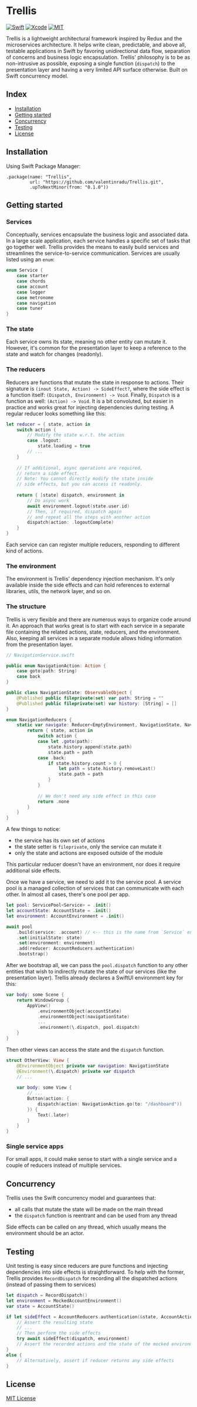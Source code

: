 # Trellis

[![Swift](https://img.shields.io/badge/Swift-5.6-orange.svg?style=for-the-badge&logo=swift)](https://swift.org)
[![Xcode](https://img.shields.io/badge/Xcode-13-blue.svg?style=for-the-badge&logo=Xcode&logoColor=white)](https://developer.apple.com/xcode)
[![MIT](https://img.shields.io/badge/license-MIT-black.svg?style=for-the-badge)](https://opensource.org/licenses/MIT)

Trellis is a lightweight architectural framework inspired by Redux and the microservices architecture. It helps write clean, predictable, and above all, testable applications in Swift by favoring unidirectional data flow, separation of concerns and business logic encapsulation.
Trellis' philosophy is to be as non-intrusive as possible, exposing a single function (`dispatch`) to the presentation layer and having a very limited API surface otherwise.
Built on Swift concurrency model.

## Index
* [Installation](#installation)
* [Getting started](#getting-started)
* [Concurrency](#concurrency)
* [Testing](#testing)
* [License](#license)

## Installation

Using Swift Package Manager:
```
.package(name: "Trellis",
         url: "https://github.com/valentinradu/Trellis.git",
         .upToNextMinor(from: "0.1.0"))
```

## Getting started

### Services

Conceptually, services encapsulate the business logic and associated data. In a large scale application, each service handles a specific set of tasks that go together well. Trellis provides the means to easily build services and streamlines the service-to-service communication. 
Services are usually listed using an `enum`: 

```swift
enum Service {
    case starter
    case chords
    case account
    case logger
    case metronome
    case navigation
    case tuner
}
```

### The state

Each service owns its state, meaning no other entity can mutate it. However, it's common for the presentation layer to keep a reference to the state and watch for changes (readonly).

### The reducers

Reducers are functions that mutate the state in response to actions. Their signature is `(inout State, Action) -> SideEffect?`, where the side effect is a function itself: `(Dispatch, Environment) -> Void`. Finally, `Dispatch` is a function as well: `(Action) -> Void`. It is a bit convoluted, but easier in practice and works great for injecting dependencies during testing. A regular reducer looks something like this:


```swift
let reducer = { state, action in
    switch action {
        // Modify the state w.r.t. the action
        case .logout:
            state.loading = true
        // ...
    }
    
    // If additional, async operations are required,
    // return a side effect. 
    // Note: You cannot directly modify the state inside
    // side effects, but you can access it readonly.
    
    return { [state] dispatch, environment in
        // Do async work 
        await environment.logout(state.user.id)
        // Then, if required, dispatch again 
        // and repeat all the steps with another action 
        dispatch(action: .logoutComplete)
    }
}
``` 

Each service can can register multiple reducers, responding to different kind of actions.

### The environment

The environment is Trellis' dependency injection mechanism. It's only available inside the side effects and can hold references to external libraries, utils, the network layer, and so on.

### The structure

Trellis is very flexible and there are numerous ways to organize code around it. An approach that works great is to start with each service in a separate file containing the related actions, state, reducers, and the environment. Also, keeping all services in a separate module allows hiding information from the presentation layer.

```swift
// NavigationService.swift

public enum NavigationAction: Action {
    case goto(path: String)
    case back
}

public class NavigationState: ObservableObject {
    @Published public fileprivate(set) var path: String = ""
    @Published public fileprivate(set) var history: [String] = []
}

enum NavigationReducers {
    static var navigate: Reducer<EmptyEnvironment, NavigationState, NavigationAction> {
        return { state, action in
            switch action {
            case let .goto(path):
                state.history.append(state.path)
                state.path = path
            case .back:
                if state.history.count > 0 {
                    let path = state.history.removeLast()
                    state.path = path
                }
            }
            
            // We don't need any side effect in this case
            return .none
        }
    }
}

```

A few things to notice:

- the service has its own set of actions
- the state setter is `fileprivate`, only the service can mutate it
- only the state and actions are exposed outside of the module

This particular reducer doesn't have an environment, nor does it require additional side effects.

Once we have a service, we need to add it to the service pool. A service pool is a managed collection of services that can communicate with each other. In almost all cases, there's one pool per app.

```swift
let pool: ServicePool<Service> = .init()
let accountState: AccountState = .init()
let environment: AccountEnvironment = .init()

await pool
    .build(service: .account) // <-- this is the name from `Service` enum
    .set(initialState: state)
    .set(environment: environment)
    .add(reducer: AccountReducers.authentication)
    .bootstrap()
``` 

After we bootstrap all, we can pass the `pool.dispatch` function to any other entities that wish to indirectly mutate the state of our services (like the presentation layer). Trellis already declares a SwiftUI environment key for this:

```swift
var body: some Scene {
    return WindowGroup {
        AppView()
            .environmentObject(accountState)
            .environmentObject(navigationState)
            ...
            .environment(\.dispatch, pool.dispatch)
    }
}
```

Then other views can access the state and the `dispatch` function.

```swift
struct OtherView: View {
    @EnvironmentObject private var navigation: NavigationState
    @Environment(\.dispatch) private var dispatch
    // ...
    
    var body: some View {
        // ...
        Button(action: { 
            dispatch(action: NavigationAction.go(to: "/dashboard"))
        }) {
            Text(.later)
        }
    }
}
```

### Single service apps

For small apps, it could make sense to start with a single service and a couple of reducers instead of multiple services.

## Concurrency

Trellis uses the Swift concurrency model and guarantees that:

- all calls that mutate the state will be made on the main thread
- the `dispatch` function is reentrant and can be used from any thread

Side effects can be called on any thread, which usually means the environment should be an actor. 


## Testing

Unit testing is easy since reducers are pure functions and injecting dependencies into side effects is straightforward. To help with the former, Trellis provides `RecordDispatch` for recording all the dispatched actions (instead of passing them to services)

```swift
let dispatch = RecordDispatch()
let environment = MockedAccountEnvironment()
var state = AccountState()

if let sideEffect = AccountReducers.authentication(&state, AccountAction.login) {
    // Assert the resulting state
    // ...
    // Then perform the side effects
    try await sideEffect(dispatch, environment)
    // Assert the recorded actions and the state of the mocked environment
}
else {
    // Alternatively, assert if reducer returns any side effects 
}

```

## License
[MIT License](LICENSE)
